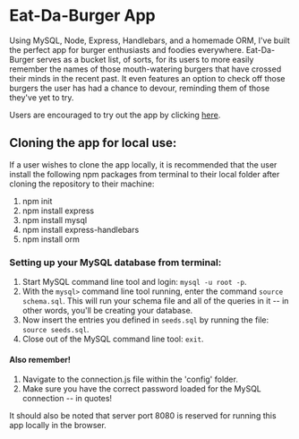 # Eat-Da-Burger App

Using MySQL, Node, Express, Handlebars, and a homemade ORM, I've built the perfect app for burger enthusiasts and foodies everywhere.  Eat-Da-Burger serves as a bucket list, of sorts, for its users to more easily remember the names of those mouth-watering burgers that have crossed their minds in the recent past.  It even features an option to check off those burgers the user has had a chance to devour, reminding them of those they've yet to try.  

Users are encouraged to try out the app by clicking [here](https://thawing-beach-52915.herokuapp.com/).

## Cloning the app for local use:

If a user wishes to clone the app locally, it is recommended that the user install the following npm packages from terminal to their local folder after cloning the repository to their machine:
1.  npm init
2.  npm install express
3.  npm install mysql
4.  npm install express-handlebars
5.  npm install orm

### Setting up your MySQL database from terminal:
1.  Start MySQL command line tool and login: `mysql -u root -p`.
2.  With the `mysql>` command line tool running, enter the command `source schema.sql`. This will run your schema file and all of the queries in it -- in other words, you'll be creating your database.
3.  Now insert the entries you defined in `seeds.sql` by running the file: `source seeds.sql`.
4.  Close out of the MySQL command line tool: `exit`.

#### Also remember!
1.  Navigate to the connection.js file within the 'config' folder.  
2.  Make sure you have the correct password loaded for the MySQL connection -- in quotes!

It should also be noted that server port 8080 is reserved for running this app locally in the browser.  


